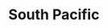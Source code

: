 ---
title: South Pacific
year: 1965
opening_date: 1965-01-01
closing_date: 1965-12-31
layout: productions
image:
image_caption:
image_credit:
playbill:
category:
details:
  Theatre: Theatre Jacksonville
  Venue: Little Theatre
cast:
  Jerome: Jett Thompson
  Ngana: Pamela Nearhoof
  Henry: Ken Fallin
  Ensign Nellie Forbush: Gayle Swymer
  Emile de Becque: Edward Doe
  Bloody Mary: Doris Thornhill
  Luther Billis: Tom Ohlweiler Jr.
  Lt. Joseph Cable: Gary Varnadore
  Capt. George Brackett: Al Low
  Comdr. William Harbison: Harold Nearhoof
  Liat: Robin Yancey
  Chorus:
    - Terry Boyd
    - Ron Culbreath
    - J.J. Morgan
    - Harry Hodge
    - Ken Howell
    - Gene Moore
    - Frank Nearhoof
    - Bruce Reymond
    - Bobbie Camp
    - Suzanne Coar
    - Barbara Giles
    - Sarah Jo Berman
    - Ann Finney
    - Mary Grace Ezell
    - Mary Claire Van der Horst
    - Charlyne Eshleman
    - Judith Graves
    - Lori Katterhenry
    - Cheryl Parsons
    - Alston Summers
crew:
  Director and Designer: Larry Riddle
  Musical Director: Rosalind MacEnulty
  Costume Designer:
    - Walter Sargent
    - Ruth Coleman
  Choreographer: Mary Grace Ezell
  Lighting Designer:
    - Peggy Miller
  Stage Manager:
    - Gwen Nearhoof
    - Carolyn Lieder
  Scenery:
    - Pat Cundiff
    - Bob Agnew
    - Gwyda Agnew
    - Frank Berman
    - Abbey Fink
    - Joanna Coburn
    - Gladys Dale
    - Joan Christensen
    - Fred Murphy
    - Sid Backer
    - Marshall Nazworth
    - Bill Aust
    - Fernando Velandia
  Costumes:
    - Judy Klemnt
    - Walter Sargent
  Lights:
    - Peggy Miller
    - Joanna Coburn
    - Leni Bessent
  Program Advertising:
    - Jean Goodman
    - Albert Low
  Props:
    - Edna Oakley
    - Gladys Dale
    - Gladys Witten
    - Esther Barnes
    - Maria Alarcon
    - Judy Pryor
    - Gloria Schulman
    - Becky Oxford
  Make-up:
    - Ellen Black
    - Marshall Grauer
    - Annette Grauer
    - Darby Nelson
orchestra:
external_links:
---